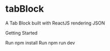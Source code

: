 # tabBlock
A Tab Block built with ReactJS rendering JSON

Getting Started

Run npm install
Run npm run dev